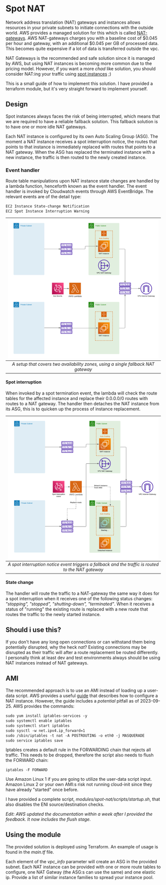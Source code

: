 # Spot NAT
Network address translation (NAT) gateways and instances allows resources in your private subnets to initiate connections with the outside world. AWS provides a managed solution for this which is called [NAT-gateways](https://docs.aws.amazon.com/vpc/latest/userguide/vpc-nat-gateway.html). AWS NAT-gateways charges you with a baseline cost of $0.045 per hour and gateway, with an additional $0.045 per GB of processed data. This becomes quite expensive if a lot of data is transferred outside the vpc.

NAT Gateways is the recommended and safe solution since it is managed by AWS, but using NAT instances is becoming more common due to the pricing model. However, if you want a more _chad_ like solution, you should consider NAT:ing your traffic using [spot instances](https://docs.aws.amazon.com/AWSEC2/latest/UserGuide/using-spot-instances.html) ;)

This is a small guide of how to implement this solution. I have provided a terraform module, but it's very straight forward to implement yourself.

## Design
Spot instances always faces the risk of being interrupted, which means that we are required to have a reliable fallback solution. This fallback solution is to have one or more idle NAT gateways. 

Each NAT instance is configured by its own Auto Scaling Group (ASG). The moment a NAT instance receives a spot interruption notice, the routes that points to that instance is immediately replaced with routes that points to a NAT gateway. When the ASG has replaced the terminated instance with a new instance, the traffic is then routed to the newly created instance.

### Event handler
Route table manipulations upon NAT instance state changes are handled by a lambda function, henceforth known as the event handler. The event handler is invoked by Cloudwatch events through AWS EventBridge. The relevant events are of the detail type:
```
EC2 Instance State-change Notification
EC2 Spot Instance Interruption Warning
```

| ![Design](images/design.png) | 
|:--:| 
| *A setup that covers two availability zones, using a single fallback NAT gateway* |

#### Spot interruption
When invoked by a spot termination event, the lambda will check the route tables for the affected instance and replace their 0.0.0.0/0 routes with routes to a NAT gateway. The handler then detaches the NAT instance from its ASG, this is to quicken up the process of instance replacement.

| ![Design](images/fallback.png) | 
|:--:| 
| *A spot interruption notice event triggers a fallback and the traffic is routed to the NAT gateway* |

#### State change
The handler will route the traffic to a NAT-gateway the same way it does for a spot interruption when it receives one of the following status changes: _"stopping", "stopped", "shutting-down", "terminated"_. When it receives a status of "running" the existing route is replaced with a new route that routes the traffic to the newly started instance.

## Should i use this?
If you don't have any long open connections or can withstand them being potentially disrupted, why the heck _nat_? Existing connections may be disrupted as their traffic will after a route replacement be routed differently. I personally think at least dev and test environments always should be using NAT instances instead of NAT gateways.

## AMI
The recommended approach is to use an AMI instead of loading up a user-data script. AWS provides a useful [guide](https://docs.aws.amazon.com/vpc/latest/userguide/VPC_NAT_Instance.html) that describes how to configure a NAT instance. However, the guide includes a _potential_ pitfall as of 2023-09-25. AWS provides the commands:
```
sudo yum install iptables-services -y
sudo systemctl enable iptables
sudo systemctl start iptables
sudo sysctl -w net.ipv4.ip_forward=1
sudo /sbin/iptables -t nat -A POSTROUTING -o eth0 -j MASQUERADE
sudo service iptables save
```
Iptables creates a default rule in the FORWARDING chain that rejects all traffic. This needs to be dropped, therefore the script also needs to flush the FORWARD chain:
```
iptables -F FORWARD
```

Use Amazon Linux 1 if you are going to utilize the user-data script input. Amazon Linux 2 or your own AMI:s risk not running cloud-init since they have already "started" once before.

I have provided a complete script, _modules/spot-nat/scripts/startup.sh_, that also disables the ENI source/destination checks.

_Edit: AWS updated the documentation within a week after I provided the feedback. It now includes the flush stage._

## Using the module
The provided solution is deployed using Terraform. An example of usage is found in the _main.tf_ file. 

Each element of the _vpc_info_ parameter will create an ASG in the provided subnet. Each NAT instance can be provided with one or more route tables to configure, one NAT Gatway (the ASG:s can use the same) and one elastic ip. Provide a list of similar instance families to spread your instance pool.
